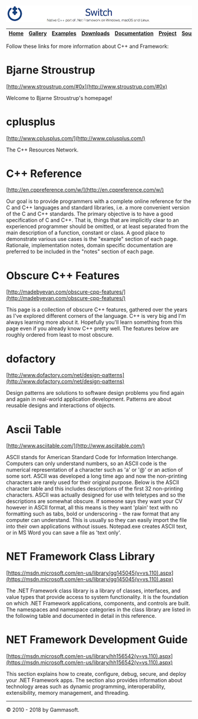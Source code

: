 ![Switch Header](Pictures/SwitchNativeC++port.png)

| [Home](Home.md) | [Gallery](Gallery.md) | [Examples](Examples.md) | [Downloads](Downloads.md) | [Documentation](Documentation.md) | [Project](https://sourceforge.net/projects/switchpro) | [Source](https://github.com/gammasoft71/switch) | [License](License.md) | [Contact](Contact.md) | [GAMMA Soft](https://gammasoft71.wixsite.com/gammasoft) |
|-----------------|-----------------------|-------------------------|-------------------------|-----------------------------------|-------------------------------------------------------|-------------------------------------------------|-----------------------|-----------------------|---------------------------------------------------------|

Follow these links for more information about C++ and Framework:

# Bjarne Stroustrup

[http://www.stroustrup.com/#0x](http://www.stroustrup.com/#0x)

Welcome to Bjarne Stroustrup's homepage!

# cplusplus

[http://www.cplusplus.com/](http://www.cplusplus.com/)

The C++ Resources Network.

# C++ Reference

[http://en.cppreference.com/w/](http://en.cppreference.com/w/)

Our goal is to provide programmers with a complete online reference for the C and C++ languages and standard libraries, i.e. a more convenient version of the C and C++ standards.
The primary objective is to have a good specification of C and C++. That is, things that are implicitly clear to an experienced programmer should be omitted, or at least separated from the main description of a function, constant or class. A good place to demonstrate various use cases is the "example" section of each page. Rationale, implementation notes, domain specific documentation are preferred to be included in the "notes" section of each page.

# Obscure C++ Features

[http://madebyevan.com/obscure-cpp-features/](http://madebyevan.com/obscure-cpp-features/)

This page is a collection of obscure C++ features, gathered over the years as I've explored different corners of the language. C++ is very big and I'm always learning more about it. Hopefully you'll learn something from this page even if you already know C++ pretty well. The features below are roughly ordered from least to most obscure.

# dofactory

[http://www.dofactory.com/net/design-patterns](http://www.dofactory.com/net/design-patterns)

Design patterns are solutions to software design problems you find again and again in real-world application development. Patterns are about reusable designs and interactions of objects.

# Ascii Table

[http://www.asciitable.com/](http://www.asciitable.com/)

ASCII stands for American Standard Code for Information Interchange. Computers can only understand numbers, so an ASCII code is the numerical representation of a character such as 'a' or '@' or an action of some sort. ASCII was developed a long time ago and now the non-printing characters are rarely used for their original purpose. Below is the ASCII character table and this includes descriptions of the first 32 non-printing characters. ASCII was actually designed for use with teletypes and so the descriptions are somewhat obscure. If someone says they want your CV however in ASCII format, all this means is they want 'plain' text with no formatting such as tabs, bold or underscoring - the raw format that any computer can understand. This is usually so they can easily import the file into their own applications without issues. Notepad.exe creates ASCII text, or in MS Word you can save a file as 'text only'.

# NET Framework Class Library

[https://msdn.microsoft.com/en-us/library/gg145045(v=vs.110).aspx](https://msdn.microsoft.com/en-us/library/gg145045(v=vs.110).aspx)

The .NET Framework class library is a library of classes, interfaces, and value types that provide access to system functionality. It is the foundation on which .NET Framework applications, components, and controls are built. The namespaces and namespace categories in the class library are listed in the following table and documented in detail in this reference.

# NET Framework Development Guide

[https://msdn.microsoft.com/en-us/library/hh156542(v=vs.110).aspx](https://msdn.microsoft.com/en-us/library/hh156542(v=vs.110).aspx)

This section explains how to create, configure, debug, secure, and deploy your .NET Framework apps. The section also provides information about technology areas such as dynamic programming, interoperability, extensibility, memory management, and threading.

______________________________________________________________________________________________

© 2010 - 2018 by Gammasoft.
